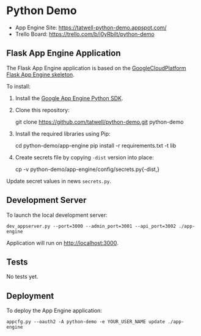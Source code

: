 # Python Demo

- App Engine Site: https://tatwell-python-demo.appspot.com/
- Trello Board: https://trello.com/b/j0yRbilt/python-demo


## Flask App Engine Application

The Flask App Engine application is based on the [GoogleCloudPlatform Flask App Engine
skeleton](https://github.com/GoogleCloudPlatform/appengine-python-flask-skeleton).

To install:

1. Install the [Google App Engine Python SDK](https://cloud.google.com/appengine/downloads).

2. Clone this repository:

    git clone https://github.com/tatwell/python-demo.git python-demo

3. Install the required libraries using Pip:

    cd python-demo/app-engine
    pip install -r requirements.txt -t lib

4. Create secrets file by copying `-dist` version into place:

    cp -v python-demo/app-engine/config/secrets.py{-dist,}

Update secret values in news `secrets.py`.


## Development Server

To launch the local development server:

    dev_appserver.py --port=3000 --admin_port=3001 --api_port=3002 ./app-engine

Application will run on [http://localhost:3000](http://localhost:3000).


## Tests

No tests yet.


## Deployment

To deploy the App Engine application:

    appcfg.py --oauth2 -A python-demo -e YOUR_USER_NAME update ./app-engine
